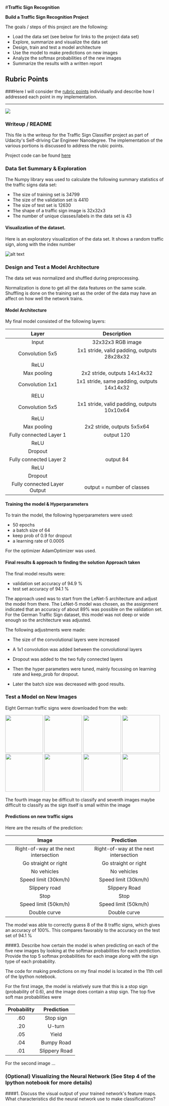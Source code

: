#**Traffic Sign Recognition** 


**Build a Traffic Sign Recognition Project**

The goals / steps of this project are the following:
* Load the data set (see below for links to the project data set)
* Explore, summarize and visualize the data set
* Design, train and test a model architecture
* Use the model to make predictions on new images
* Analyze the softmax probabilities of the new images
* Summarize the results with a written report


[//]: # (Image References)

[image1]: ./examples/visualization.jpg "Visualization"
[image2]: ./examples/grayscale.jpg "Grayscaling"
[image3]: ./examples/random_noise.jpg "Random Noise"
[image4]: ./examples/placeholder.png "Traffic Sign 1"
[image5]: ./examples/placeholder.png "Traffic Sign 2"
[image6]: ./examples/placeholder.png "Traffic Sign 3"
[image7]: ./examples/placeholder.png "Traffic Sign 4"
[image8]: ./examples/placeholder.png "Traffic Sign 5"

## Rubric Points
###Here I will consider the [rubric points](https://review.udacity.com/#!/rubrics/481/view) individually and describe how I addressed each point in my implementation.  

---

<img src="https://github.com/BVG85/Project-2-Traffic-Sign-Classifier/blob/master/sign.jpg">


### Writeup / README

This file is the writeup for the Traffic Sign Classifier project as part of Udacity's Self-driving Car Engineer Nanodegree.
The implementation of the various portions is discussed to address the rubic points.

Project code can be found [here](https://github.com/BVG85/Project-2-Traffic-Sign-Classifier/blob/master/traffic_sign_classifier.ipynb)

### Data Set Summary & Exploration

The Numpy library was used to calculate the following summary statistics of the traffic
signs data set:

* The size of training set is 34799
* The size of the validation set is 4410
* The size of test set is 12630
* The shape of a traffic sign image is 32x32x3
* The number of unique classes/labels in the data set is 43

#### Visualization of the dataset.

Here is an exploratory visualization of the data set. It shows a random traffic sign, along with the index number

![alt text][image1]

### Design and Test a Model Architecture

The data set was normalized and shuffled during preprocessing.
 
Normalization is done to get all the data features on the same scale.
Shuffling is done on the training set as the order of the data may have an affect on how well the network trains.


#### Model Architecture

My final model consisted of the following layers:

| Layer         		|     Description	        					| 
|:---------------------:|:---------------------------------------------:| 
| Input         		| 32x32x3 RGB image   							| 
| Convolution 5x5     	| 1x1 stride, valid padding, outputs 28x28x32 	|
| ReLU					|												|
| Max pooling	      	| 2x2 stride,  outputs 14x14x32 				|
| Convolution 1x1     	| 1x1 stride, same padding, outputs 14x14x32 	|
| RELU					|												|
| Convolution 5x5	    | 1x1 stride, valid padding, outputs 10x10x64      									|
| ReLU					|	
| Max pooling	      	| 2x2 stride,  outputs 5x5x64 				|
| Fully connected Layer 1		|  output 120  									|
| ReLU				|         									|
|	Dropout			|												|
|	Fully connected Layer 2					|		output 84										|
| ReLU				|         									|
|	Dropout			|												|
|	Fully connected Layer Output					|	output = number of classes									|

#### Training the model & Hyperparameters 

To train the model, the following hyperparameters were used:
 - 50 epochs
 - a batch size of 64
 - keep prob of 0.9 for dropout
 - a learning rate of 0.0005
 
For the optimizer AdamOptimizer was used.


#### Final results & approach to finding the solution Approach taken

The final model results were:
- validation set accuracy of 94.9 %
- test set accuracy of 94.1 %

The approach used was to start from the LeNet-5 architecture and adjust the model from there.
The LeNet-5 model was chosen, as the assignment indicated that an accuracy of about 89% was possible on the validation set.
For the German Traffic Sign dataset, this model was not deep or wide enough so the architecture was adjusted.

The following adjustments were made:

- The size of the convolutional layers were increased
- A 1x1 convolution was added between the convolutional layers
- Dropout was added to the two fully connected layers

- Then the hyper parameters were tuned, mainly focussing on learning rate and keep_prob for dropout.
- Later the batch size was decreased with good results.
 
### Test a Model on New Images


Eight German traffic signs were downloaded from the web:
 
<img src="https://github.com/BVG85/Project-2-Traffic-Sign-Classifier/blob/master/new/1.jpg" width="120" height="120"> <img src="https://github.com/BVG85/Project-2-Traffic-Sign-Classifier/blob/master/new/2.jpg" width="120" height="120"> <img src="https://github.com/BVG85/Project-2-Traffic-Sign-Classifier/blob/master/new/3.jpg" width="120" height="120"> <img src="https://github.com/BVG85/Project-2-Traffic-Sign-Classifier/blob/master/new/4.jpg" width="120" height="120">
<img src="https://github.com/BVG85/Project-2-Traffic-Sign-Classifier/blob/master/new/5.jpg" width="120" height="120"> <img src="https://github.com/BVG85/Project-2-Traffic-Sign-Classifier/blob/master/new/6.jpg" width="120" height="120"> <img src="https://github.com/BVG85/Project-2-Traffic-Sign-Classifier/blob/master/new/7.jpg" width="120" height="120"> <img src="https://github.com/BVG85/Project-2-Traffic-Sign-Classifier/blob/master/new/8.jpg" width="120" height="120">

The fourth image may be difficult to classify and seventh images maybe difficult to classify as the sign itself is small within the image

#### Predictions on new traffic signs 

Here are the results of the prediction:

| Image			        |     Prediction	        					| 
|:---------------------:|:---------------------------------------------:| 
| Right-of-way at the next intersection      		| Right-of-way at the next intersection   									| 
| Go straight or right    			| Go straight or right										|
| No vehicles				| No vehicles											|
| Speed limit (30km/h)      		| Speed limit (30km/h)					 				|
| Slippery road		| Slippery Road      							|
| Stop		| Stop     							|
| Speed limit (50km/h)			| Speed limit (50km/h)     							|
| Double curve			| Double curve     							|

The model was able to correctly guess 8 of the 8 traffic signs, which gives an accuracy of 100%. This compares favorably to the accuracy on the test set of 94.1 %

####3. Describe how certain the model is when predicting on each of the five new images by looking at the softmax probabilities for each prediction. Provide the top 5 softmax probabilities for each image along with the sign type of each probability. 

The code for making predictions on my final model is located in the 11th cell of the Ipython notebook.

For the first image, the model is relatively sure that this is a stop sign (probability of 0.6), and the image does contain a stop sign. The top five soft max probabilities were

| Probability         	|     Prediction	        					| 
|:---------------------:|:---------------------------------------------:| 
| .60         			| Stop sign   									| 
| .20     				| U-turn 										|
| .05					| Yield											|
| .04	      			| Bumpy Road					 				|
| .01				    | Slippery Road      							|


For the second image ... 

### (Optional) Visualizing the Neural Network (See Step 4 of the Ipython notebook for more details)
####1. Discuss the visual output of your trained network's feature maps. What characteristics did the neural network use to make classifications?


